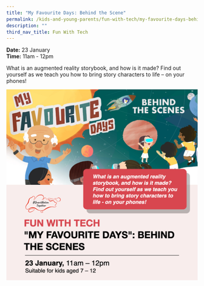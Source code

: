 ```yaml
---
title: "My Favourite Days: Behind the Scene"
permalink: /kids-and-young-parents/fun-with-tech/my-favourite-days-behind-the-scene
description: ""
third_nav_title: Fun With Tech
---
```


**Date:** 23 January
<br> **Time:** 11am - 12pm

What is an augmented reality storybook, and how is it made? Find out yourself as we teach you how to bring story characters to life – on your phones! 

![Alt text for image on Isomer site](/images/23-Jan-kids.png)